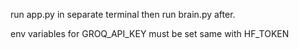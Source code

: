 run app.py in separate terminal then run brain.py after. 

env variables for GROQ_API_KEY must be set same with HF_TOKEN 
